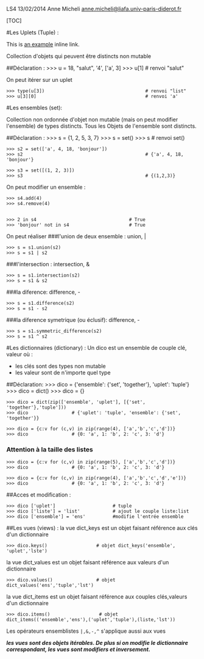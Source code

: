 LS4 13/02/2014
Anne Micheli   anne.micheli@liafa.univ-paris-diderot.fr

[TOC]

#Les Uplets (Tuple) :

This is [an example](http://example.com/ "Title") inline link.

Collection d'objets qui peuvent être distincts non mutable

##Déclaration :
    >>> u = 18, "salut", '4', ['a', 3]
    >>> u[1]                                           # renvoi "salut"

On peut itérer sur un uplet

    >>> type(u[3])                                     # renvoi "list"
    >>> u[3][0]                                        # renvoi 'a'

#Les ensembles (set):

Collection non ordonnée d'objet non mutable (mais on peut modifier l'ensemble) de types distincts. Tous les Objets de l'ensemble sont distincts.

##Déclaration :
    >>> s = {1, 2, 5, 3, 7}
    >>> s = set()
    >>> s                                              # renvoi set()

    >>> s2 = set(['a', 4, 18, 'bonjour'])
    >>> s2                                             # {'a', 4, 18, 'bonjour'}

    >>> s3 = set([(1, 2, 3)])
    >>> s3                                             # {(1,2,3)}

On peut modifier un ensemble :

    >>> s4.add(4)
    >>> s4.remove(4)


    >>> 2 in s4                                  # True
    >>> 'bonjour' not in s4                      # True

On peut réaliser
###l'union de deux ensemble : union, |

    >>> s = s1.union(s2)
    >>> s = s1 | s2

###l'intersection : intersection, &

    >>> s = s1.intersection(s2)
    >>> s = s1 & s2

###la diference: difference, -

    >>> s = s1.difference(s2)
    >>> s = s1 - s2


###la diference symetrique (ou éclusif): difference, -

    >>> s = s1.symmetric_difference(s2)
    >>> s = s1 ^ s2


#Les dictionnaires (dictionary) :
Un dico est un ensemble de couple clé, valeur où :
- les clés sont des types non mutable
- les valeur sont de n'importe quel type

##Déclaration:
    >>> dico = {'ensemble': {'set', 'together'}, 'uplet': 'tuple'}
    >>> dico = dict()
    >>> dico = {}

    >>> dico = dict(zip(['ensemble', 'uplet'], [{'set', 'together'},'tuple']))
    >>> dico                # {'uplet': 'tuple', 'ensemble': {'set', 'together'}}

    >>> dico = {c:v for (c,v) in zip(range(4), ['a','b','c','d'])}
    >>> dico                # {0: 'a', 1: 'b', 2: 'c', 3: 'd'}

### Attention à la taille des listes

    >>> dico = {c:v for (c,v) in zip(range(5), ['a','b','c','d'])}
    >>> dico                # {0: 'a', 1: 'b', 2: 'c', 3: 'd'}

    >>> dico = {c:v for (c,v) in zip(range(4), ['a','b','c','d','e'])}
    >>> dico                # {0: 'a', 1: 'b', 2: 'c', 3: 'd'}


##Acces et modification :

    >>> dico ['uplet']                     # tuple
    >>> dico ['liste'] = 'list'            # ajout le couple liste:list
    >>> dico ['ensemble'] = 'ens'          #modifie l'entrée ensemble

##Les vues (views) :
la vue dict_keys est un objet faisant référence aux clés d'un dictionnaire

    >>> dico.keys()                  # objet dict_keys('ensemble', 'uplet','lste')

la vue dict_values est un objet faisant référence aux valeurs d'un dictionnaire

    >>> dico.values()                # objet dict_values('ens','tuple','lst')

la vue dict_items est un objet faisant référence aux couples clés,valeurs d'un dictionnaire

    >>> dico.items()                  # objet dict_items(('ensemble','ens'),('uplet','tuple'),(liste,'lst'))

Les opérateurs ensemblistes `|,&,-,^` s'applique aussi aux vues

***les vues sont des objets itérables. De plus si on modifie le dictionnaire correspondant, les vues sont modifiers et inversement.***
